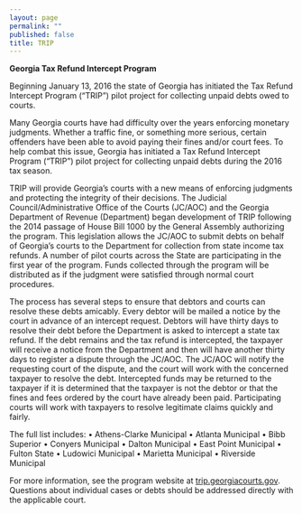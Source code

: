 ```yaml
---
layout: page
permalink: ""
published: false
title: TRIP
---
```


**Georgia Tax Refund Intercept Program**

Beginning January 13, 2016 the state of Georgia has initiated the Tax Refund Intercept Program (“TRIP”) pilot project for collecting unpaid debts owed to courts. 

Many Georgia courts have had difficulty over the years enforcing monetary judgments.  Whether a traffic fine, or something more serious, certain offenders have been able to avoid paying their fines and/or court fees. To help combat this issue, Georgia has initiated a Tax Refund Intercept Program (“TRIP”) pilot project for collecting unpaid debts during the 2016 tax season. 
 
TRIP will provide Georgia’s courts with a new means of enforcing judgments and protecting the integrity of their decisions.  The Judicial Council/Administrative Office of the Courts (JC/AOC) and the Georgia Department of Revenue (Department) began development of TRIP following the 2014 passage of House Bill 1000 by the General Assembly authorizing the program.  This legislation allows the JC/AOC to submit debts on behalf of Georgia’s courts to the Department for collection from state income tax refunds.  A number of pilot courts across the State are participating in the first year of the program.  Funds collected through the program will be distributed as if the judgment were satisfied through normal court procedures.
 
The process has several steps to ensure that debtors and courts can resolve these debts amicably.  Every debtor will be mailed a notice by the court in advance of an intercept request.  Debtors will have thirty days to resolve their debt before the Department is asked to intercept a state tax refund.  If the debt remains and the tax refund is intercepted, the taxpayer will receive a notice from the Department and then will have another thirty days to register a dispute through the JC/AOC.  The JC/AOC will notify the requesting court of the dispute, and the court will work with the concerned taxpayer to resolve the debt.  Intercepted funds may be returned to the taxpayer if it is determined that the taxpayer is not the debtor or that the fines and fees ordered by the court have already been paid.  Participating courts will work with taxpayers to resolve legitimate claims quickly and fairly.

The full list includes:
•	Athens-Clarke Municipal
•	Atlanta Municipal
•	Bibb Superior
•	Conyers Municipal
•	Dalton Municipal 
•	East Point Municipal
•	Fulton State
•	Ludowici Municipal
•	Marietta Municipal
•	Riverside Municipal

For more information, see the program website at [trip.georgiacourts.gov](trip.georgiacourts.gov).  Questions about individual cases or debts should be addressed directly with the applicable court.
